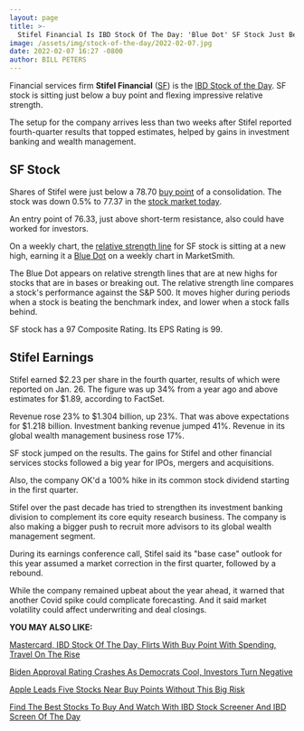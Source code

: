 ```yaml
---
layout: page
title: >-
  Stifel Financial Is IBD Stock Of The Day: 'Blue Dot' SF Stock Just Below Buy Point
image: /assets/img/stock-of-the-day/2022-02-07.jpg
date: 2022-02-07 16:27 -0800
author: BILL PETERS
---
```







Financial services firm **Stifel Financial** ([SF](https://research.investors.com/quote.aspx?symbol=SF)) is the [IBD Stock of the Day](https://www.investors.com/category/research/ibd-stock-of-the-day/). SF stock is sitting just below a buy point and flexing impressive relative strength.




The setup for the company arrives less than two weeks after Stifel reported fourth-quarter results that topped estimates, helped by gains in investment banking and wealth management.


SF Stock
--------


Shares of Stifel were just below a 78.70 [buy point](https://www.investors.com/how-to-invest/investors-corner/apple-stock-set-up-proper-buy-point-before-big-rally/) of a consolidation. The stock was down 0.5% to 77.37 in the [stock market today](https://investors.com/stock-market-today).


An entry point of 76.33, just above short-term resistance, also could have worked for investors.


On a weekly chart, the [relative strength line](https://www.investors.com/how-to-invest/investors-corner/growth-stocks-breakout-specialty-tool-relative-strength-line/) for SF stock is sitting at a new high, earning it a [Blue Dot](https://www.investors.com/how-to-invest/investors-corner/growth-stocks-how-to-find-big-stock-market-winners-blue-dot-list-marketsmith/) on a weekly chart in MarketSmith.


The Blue Dot appears on relative strength lines that are at new highs for stocks that are in bases or breaking out. The relative strength line compares a stock's performance against the S&P 500. It moves higher during periods when a stock is beating the benchmark index, and lower when a stock falls behind.


SF stock has a 97 Composite Rating. Its EPS Rating is 99.


Stifel Earnings
---------------


Stifel earned $2.23 per share in the fourth quarter, results of which were reported on Jan. 26. The figure was up 34% from a year ago and above estimates for $1.89, according to FactSet.


Revenue rose 23% to $1.304 billion, up 23%. That was above expectations for $1.218 billion. Investment banking revenue jumped 41%. Revenue in its global wealth management business rose 17%.


SF stock jumped on the results. The gains for Stifel and other financial services stocks followed a big year for IPOs, mergers and acquisitions.


Also, the company OK'd a 100% hike in its common stock dividend starting in the first quarter.


Stifel over the past decade has tried to strengthen its investment banking division to complement its core equity research business. The company is also making a bigger push to recruit more advisors to its global wealth management segment.


During its earnings conference call, Stifel said its "base case" outlook for this year assumed a market correction in the first quarter, followed by a rebound.


While the company remained upbeat about the year ahead, it warned that another Covid spike could complicate forecasting. And it said market volatility could affect underwriting and deal closings.


**YOU MAY ALSO LIKE:**


[Mastercard, IBD Stock Of The Day, Flirts With Buy Point With Spending, Travel On The Rise](https://www.investors.com/research/ibd-stock-of-the-day/mastercard-stock-buy-point-spending-travel-rise/)


[Biden Approval Rating Crashes As Democrats Cool, Investors Turn Negative](https://www.investors.com/politics/president-biden-approval-rating-crashes-as-democrats-cool-investors-turn/)


[Apple Leads Five Stocks Near Buy Points Without This Big Risk](https://www.investors.com/news/apple-leads-five-stocks-near-buy-points-without-this-big-risk/)


[Find The Best Stocks To Buy And Watch With IBD Stock Screener And IBD Screen Of The Day](https://www.investors.com/research/best-stocks-to-buy-watch-ibd-screen-of-the-day/)





